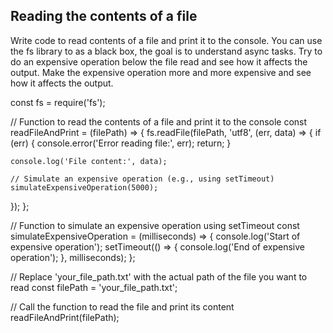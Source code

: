 ## Reading the contents of a file

Write code to read contents of a file and print it to the console. 
You can use the fs library to as a black box, the goal is to understand async tasks. 
Try to do an expensive operation below the file read and see how it affects the output. 
Make the expensive operation more and more expensive and see how it affects the output. 

const fs = require('fs');

// Function to read the contents of a file and print it to the console
const readFileAndPrint = (filePath) => {
  fs.readFile(filePath, 'utf8', (err, data) => {
    if (err) {
      console.error('Error reading file:', err);
      return;
    }

    console.log('File content:', data);

    // Simulate an expensive operation (e.g., using setTimeout)
    simulateExpensiveOperation(5000);
  });
};

// Function to simulate an expensive operation using setTimeout
const simulateExpensiveOperation = (milliseconds) => {
  console.log('Start of expensive operation');
  setTimeout(() => {
    console.log('End of expensive operation');
  }, milliseconds);
};

// Replace 'your_file_path.txt' with the actual path of the file you want to read
const filePath = 'your_file_path.txt';

// Call the function to read the file and print its content
readFileAndPrint(filePath);
